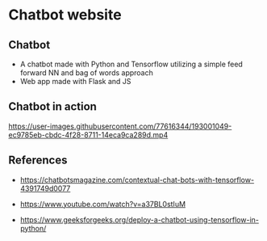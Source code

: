 # Chatbot website

## Chatbot
- A chatbot made with Python and Tensorflow utilizing a simple feed forward NN and bag of words approach
- Web app made with Flask and JS

## Chatbot in action

https://user-images.githubusercontent.com/77616344/193001049-ec9785eb-cbdc-4f28-8711-14eca9ca289d.mp4


## References

- https://chatbotsmagazine.com/contextual-chat-bots-with-tensorflow-4391749d0077

- https://www.youtube.com/watch?v=a37BL0stIuM

- https://www.geeksforgeeks.org/deploy-a-chatbot-using-tensorflow-in-python/

